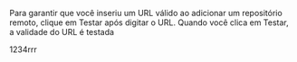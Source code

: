 Para garantir que você inseriu um URL válido ao adicionar um repositório remoto, clique em Testar após digitar
 o URL. Quando você clica em Testar, a validade do URL é testada


 1234rrr